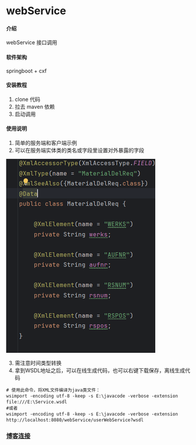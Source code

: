 # webService

#### 介绍
webService 接口调用

#### 软件架构
springboot + cxf


#### 安装教程

1.  clone 代码
2.  拉去 maven 依赖
3.  启动调用

#### 使用说明

1.  简单的服务端和客户端示例
2.  可以在服务端实体类的类名或字段里设置对外暴露的字段

![img.png](img.png)

3. 需注意时间类型转换
4. 拿到WSDL地址之后，可以在线生成代码，也可以右键下载保存，离线生成代码
```shell
# 使用此命令，将XML文件编译为java类文件：
wsimport -encoding utf-8 -keep -s E:\javacode -verbose -extension file:///E:\Service.wsdl
#或者 
wsimport -encoding utf-8 -keep -s E:\javacode -verbose -extension http://localhost:8080/webService/userWebService?wsdl
```

### [博客连接](https://www.yanshuwen.top/archives/SpringBoot%20%2B%20WebService%28cxf%29%20%E7%AE%80%E5%8D%95%E8%B0%83%E7%94%A8)


